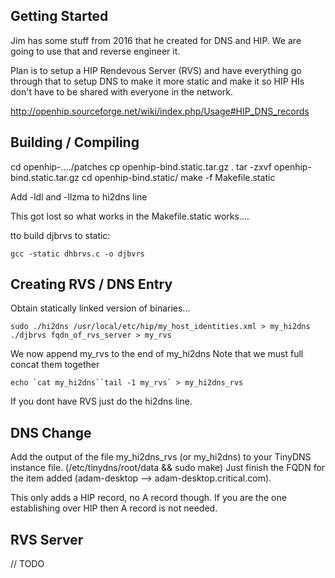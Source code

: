 ## Getting Started

Jim has some stuff from 2016 that he created for DNS and HIP. We are going to use that and reverse engineer it.

Plan is to setup a HIP Rendevous Server (RVS) and have everything go through that to setup DNS to make it more static and make it so HIP HIs don't have to be shared with everyone in the network.

http://openhip.sourceforge.net/wiki/index.php/Usage#HIP_DNS_records

## Building / Compiling

cd openhip-..../patches
cp openhip-bind.static.tar.gz .
tar -zxvf openhip-bind.static.tar.gz
cd openhip-bind.static/
make -f Makefile.static

Add -ldl and -llzma to hi2dns line

This got lost so what works in the Makefile.static works....

tto build djbrvs to static:
```
gcc -static dhbrvs.c -o djbvrs
```

## Creating RVS / DNS Entry

Obtain statically linked version of binaries...

```
sudo ./hi2dns /usr/local/etc/hip/my_host_identities.xml > my_hi2dns
./djbrvs fqdn_of_rvs_server > my_rvs
```

We now append my_rvs to the end of my_hi2dns
Note that we must full concat them together

```
echo `cat my_hi2dns``tail -1 my_rvs` > my_hi2dns_rvs
```

If you dont have RVS just do the hi2dns line.

## DNS Change

Add the output of the file my_hi2dns_rvs (or my_hi2dns) to your TinyDNS instance file. (/etc/tinydns/root/data && sudo make)
Just finish the FQDN for the item added (adam-desktop --> adam-desktop.critical.com).

This only adds a HIP record, no A record though. If you are the one establishing over HIP then A record is not needed.

## RVS Server

// TODO